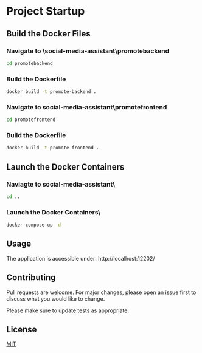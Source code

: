 # Project Startup

## Build the Docker Files

### Navigate to \social-media-assistant\promotebackend

```bash
cd promotebackend
```

### Build the Dockerfile
```bash
docker build -t promote-backend .
```

### Navigate to social-media-assistant\promotefrontend

```bash
cd promotefrontend
```
### Build the Dockerfile
```bash
docker build -t promote-frontend .
```

## Launch the Docker Containers
### Naviagte to social-media-assistant\

```bash
cd ..
```
### Launch the Docker Containers\
```bash
docker-compose up -d
```
## Usage
The application is accessible under: http://localhost:12202/


## Contributing

Pull requests are welcome. For major changes, please open an issue first
to discuss what you would like to change.

Please make sure to update tests as appropriate.

## License

[MIT](https://choosealicense.com/licenses/mit/)
